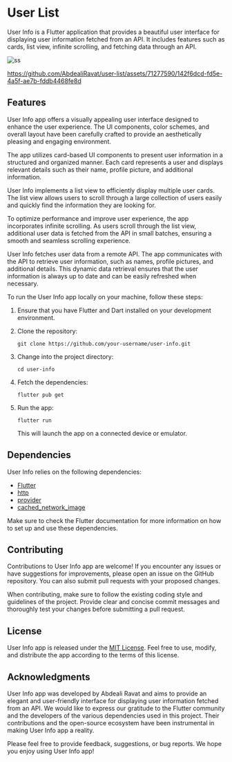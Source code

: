 # User List

User Info is a Flutter application that provides a beautiful user interface for displaying user information fetched from an API. It includes features such as cards, list view, infinite scrolling, and fetching data through an API.

![ss](https://github.com/AbdealiRavat/user-list/assets/71277590/d7f112c8-7b0f-4dca-bc2b-2ff66ca6a25d)


https://github.com/AbdealiRavat/user-list/assets/71277590/142f6dcd-fd5e-4a5f-ae7b-fddb4468fe8d



## Features

User Info app offers a visually appealing user interface designed to enhance the user experience. The UI components, color schemes, and overall layout have been carefully crafted to provide an aesthetically pleasing and engaging environment.

The app utilizes card-based UI components to present user information in a structured and organized manner. Each card represents a user and displays relevant details such as their name, profile picture, and additional information.

User Info implements a list view to efficiently display multiple user cards. The list view allows users to scroll through a large collection of users easily and quickly find the information they are looking for.

To optimize performance and improve user experience, the app incorporates infinite scrolling. As users scroll through the list view, additional user data is fetched from the API in small batches, ensuring a smooth and seamless scrolling experience.


User Info fetches user data from a remote API. The app communicates with the API to retrieve user information, such as names, profile pictures, and additional details. This dynamic data retrieval ensures that the user information is always up to date and can be easily refreshed when necessary.


To run the User Info app locally on your machine, follow these steps:

1. Ensure that you have Flutter and Dart installed on your development environment.

2. Clone the repository:

   ```
   git clone https://github.com/your-username/user-info.git
   ```

3. Change into the project directory:

   ```
   cd user-info
   ```

4. Fetch the dependencies:

   ```
   flutter pub get
   ```

5. Run the app:

   ```
   flutter run
   ```

   This will launch the app on a connected device or emulator.

## Dependencies

User Info relies on the following dependencies:

- [Flutter](https://flutter.dev)
- [http](https://pub.dev/packages/http)
- [provider](https://pub.dev/packages/provider)
- [cached_network_image](https://pub.dev/packages/cached_network_image)

Make sure to check the Flutter documentation for more information on how to set up and use these dependencies.

## Contributing

Contributions to User Info app are welcome! If you encounter any issues or have suggestions for improvements, please open an issue on the GitHub repository. You can also submit pull requests with your proposed changes.

When contributing, make sure to follow the existing coding style and guidelines of the project. Provide clear and concise commit messages and thoroughly test your changes before submitting a pull request.

## License

User Info app is released under the [MIT License](https://opensource.org/licenses/MIT). Feel free to use, modify, and distribute the app according to the terms of this license.

## Acknowledgments

User Info app was developed by Abdeali Ravat and aims to provide an elegant and user-friendly interface for displaying user information fetched from an API. We would like to express our gratitude to the Flutter community and the developers of the various dependencies used in this project. Their contributions and the open-source ecosystem have been instrumental in making User Info app a reality.

Please feel free to provide feedback, suggestions, or bug reports. We hope you enjoy using User Info app!
